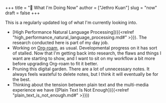 +++
title = "🌿 What I'm Doing Now"
author = ["Jethro Kuan"]
slug = "now"
draft = false
+++

This is a regularly updated log of what I'm currently looking into.

-   [High Performance Natural Language Processing]({{<relref "high_performance_natural_language_processing.md#" >}}). The research conducted here is
    part of my day job.
-   Working on [Org-roam](https://www.orgroam.com/), as usual. Developmental progress on it has sort of
    stalled. Now that I'm getting back into research, the flaws and things I want
    are starting to show, and I want to sit on my workflow a bit more before
    upgrading Org-roam to fit it better.
-   Pruning this digital garden. There are a lot of unnecessary notes. It always
    feels wasteful to delete notes, but I think it will eventually be for the
    best.
-   Thinking about the tension between plain text and the multi-media experience
    we have ([Plain Text Is Not Enough]({{<relref "plain_text_is_not_enough.md#" >}}))